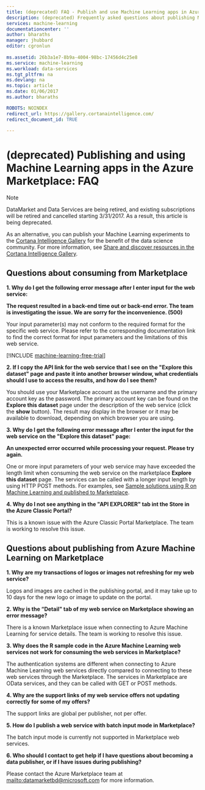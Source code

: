 ```yaml
---
title: (deprecated) FAQ - Publish and use Machine Learning apps in Azure Marketplace | Microsoft Docs 
description: (deprecated) Frequently asked questions about publishing Machine Learning apps in the Azure Marketplace 
services: machine-learning 
documentationcenter: '' 
author: bharaths 
manager: jhubbard 
editor: cgronlun 
 
ms.assetid: 26b3a1e7-8b9a-4004-98bc-17456d4c25e8 
ms.service: machine-learning 
ms.workload: data-services 
ms.tgt_pltfrm: na 
ms.devlang: na 
ms.topic: article
ms.date: 01/06/2017 
ms.author: bharaths

ROBOTS: NOINDEX
redirect_url: https://gallery.cortanaintelligence.com/
redirect_document_id: TRUE 

---
```

# (deprecated) Publishing and using Machine Learning apps in the Azure Marketplace: FAQ

> [!NOTE]
> DataMarket and Data Services are being retired, and existing subscriptions will be retired and cancelled starting 3/31/2017. As a result, this article is being deprecated. 
> 
> As an alternative, you can publish your Machine Learning experiments to the [Cortana Intelligence Gallery](https://gallery.cortanaintelligence.com/) for the benefit of the data science community. For more information, see [Share and discover resources in the Cortana Intelligence Gallery](https://docs.microsoft.com/en-us/azure/machine-learning/machine-learning-gallery-how-to-use-contribute-publish).


## Questions about consuming from Marketplace
**1. Why do I get the following error message after I enter input for the web service:**

**The request resulted in a back-end time out or back-end error. The team is investigating the issue. We are sorry for the inconvenience. (500)**

Your input parameter(s) may not conform to the required format for the specific web service. Please refer to the corresponding documentation link to find the correct format for input parameters and the limitations of this web service.

[!INCLUDE [machine-learning-free-trial](../../includes/machine-learning-free-trial.md)]

**2. If I copy the API link for the web service that I see on the "Explore this dataset" page and paste it into another browser window, what credentials should I use to access the results, and how do I see them?**

You should use your Marketplace account as the username and the primary account key as the password. The primary account key can be found on the **Explore this dataset** page under the description of the web service (click the **show** button). The result may display in the browser or it may be available to  download, depending on which browser you are using.

**3. Why do I get the following error message after I enter the input for the web service on the "Explore this dataset" page:** 

**An unexpected error occurred while processing your request. Please try again.**

One or more input parameters of your web service may have exceeded the length limit when consuming the web service on the marketplace **Explore this dataset** page. The services can be called with a longer input length by using HTTP POST methods. For examples, see [Sample solutions using R on Machine Learning and published to Marketplace](machine-learning-r-csharp-web-service-examples.md).

**4. Why do I not see anything in the "API EXPLORER" tab int the Store in the Azure Classic Portal?** 

This is a known issue with the Azure Classic Portal Marketplace. The team is working to resolve this issue. 

## Questions about publishing from Azure Machine Learning on Marketplace
**1. Why are my transactions of logos or images not refreshing for my web service?** 

Logos and images are cached in the publishing portal, and it may take up to 10 days for the new logo or image to update on the portal.

**2. Why is the “Detail" tab of my web service on Marketplace showing an error message?**

There is a known Marketplace issue when connecting to Azure Machine Learning for service details. The team is working to resolve this issue.

**3. Why does the R sample code in the Azure Machine Learning web services not work for consuming the web services in Marketplace?**

The authentication systems are different when connecting to Azure Machine Learning web services directly compared to connecting to these web services through the Marketplace. The services in Marketplace are OData services, and they can be called with GET or POST methods. 

**4. Why are the support links of my web service offers not updating correctly for some of my offers?**

The support links are global per publisher, not per offer. 

**5. How do I publish a web service with batch input mode in Marketplace?**

The batch input mode is currently not supported in Marketplace web services.

**6. Who should I contact to get help if I have questions about becoming a data publisher, or if I have issues during publishing?**

Please contact the Azure Marketplace team at <mailto:datamarketbd@microsoft.com> for more information.

